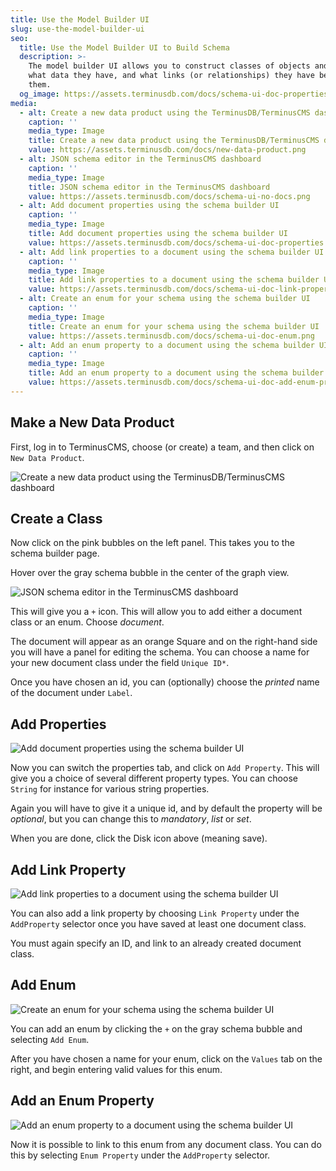 ```yaml
---
title: Use the Model Builder UI
slug: use-the-model-builder-ui
seo:
  title: Use the Model Builder UI to Build Schema
  description: >-
    The model builder UI allows you to construct classes of objects and define
    what data they have, and what links (or relationships) they have between
    them.
  og_image: https://assets.terminusdb.com/docs/schema-ui-doc-properties.png
media:
  - alt: Create a new data product using the TerminusDB/TerminusCMS dashboard
    caption: ''
    media_type: Image
    title: Create a new data product using the TerminusDB/TerminusCMS dashboard
    value: https://assets.terminusdb.com/docs/new-data-product.png
  - alt: JSON schema editor in the TerminusCMS dashboard
    caption: ''
    media_type: Image
    title: JSON schema editor in the TerminusCMS dashboard
    value: https://assets.terminusdb.com/docs/schema-ui-no-docs.png
  - alt: Add document properties using the schema builder UI
    caption: ''
    media_type: Image
    title: Add document properties using the schema builder UI
    value: https://assets.terminusdb.com/docs/schema-ui-doc-properties.png
  - alt: Add link properties to a document using the schema builder UI
    caption: ''
    media_type: Image
    title: Add link properties to a document using the schema builder UI
    value: https://assets.terminusdb.com/docs/schema-ui-doc-link-properties.png
  - alt: Create an enum for your schema using the schema builder UI
    caption: ''
    media_type: Image
    title: Create an enum for your schema using the schema builder UI
    value: https://assets.terminusdb.com/docs/schema-ui-doc-enum.png
  - alt: Add an enum property to a document using the schema builder UI
    caption: ''
    media_type: Image
    title: Add an enum property to a document using the schema builder UI
    value: https://assets.terminusdb.com/docs/schema-ui-doc-add-enum-property.png
---
```


## Make a New Data Product

First, log in to TerminusCMS, choose (or create) a team, and then click on `New Data Product`.

![Create a new data product using the TerminusDB/TerminusCMS dashboard](https://assets.terminusdb.com/docs/new-data-product.png)

## Create a Class

Now click on the pink bubbles on the left panel. This takes you to the schema builder page.

Hover over the gray schema bubble in the center of the graph view.

![JSON schema editor in the TerminusCMS dashboard](https://assets.terminusdb.com/docs/schema-ui-no-docs.png)

This will give you a `+` icon. This will allow you to add either a document class or an enum. Choose _document_.

The document will appear as an orange Square and on the right-hand side you will have a panel for editing the schema. You can choose a name for your new document class under the field `Unique ID*`.

Once you have chosen an id, you can (optionally) choose the _printed_ name of the document under `Label`.

## Add Properties

![Add document properties using the schema builder UI](https://assets.terminusdb.com/docs/schema-ui-doc-properties.png)

Now you can switch the properties tab, and click on `Add Property`. This will give you a choice of several different property types. You can choose `String` for instance for various string properties.

Again you will have to give it a unique id, and by default the property will be _optional_, but you can change this to _mandatory_, _list_ or _set_.

When you are done, click the Disk icon above (meaning save).

## Add Link Property

![Add link properties to a document using the schema builder UI](https://assets.terminusdb.com/docs/schema-ui-doc-link-properties.png)

You can also add a link property by choosing `Link Property` under the `AddProperty` selector once you have saved at least one document class.

You must again specify an ID, and link to an already created document class.

## Add Enum

![Create an enum for your schema using the schema builder UI](https://assets.terminusdb.com/docs/schema-ui-doc-enum.png)

You can add an enum by clicking the `+` on the gray schema bubble and selecting `Add Enum`.

After you have chosen a name for your enum, click on the `Values` tab on the right, and begin entering valid values for this enum.

## Add an Enum Property

![Add an enum property to a document using the schema builder UI](https://assets.terminusdb.com/docs/schema-ui-doc-add-enum-property.png)

Now it is possible to link to this enum from any document class. You can do this by selecting `Enum Property` under the `AddProperty` selector.
